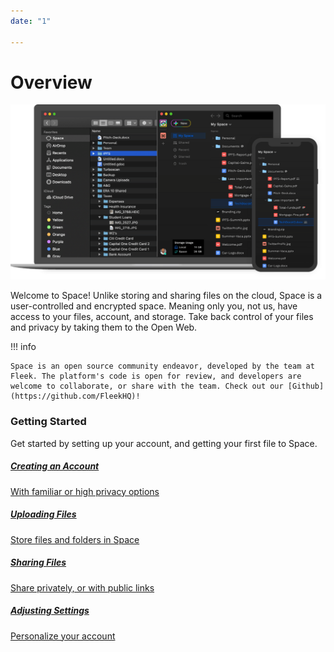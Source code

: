```yaml
---
date: "1"

---
```

# Overview

![](imgs/hero1.png)

Welcome to Space! Unlike storing and sharing files on the cloud, Space is a user-controlled and encrypted space. Meaning only you, not us, have access to your files, account, and storage. Take back control of your files and privacy by taking them to the Open Web.

!!! info

    Space is an open source community endeavor, developed by the team at Fleek. The platform's code is open for review, and developers are welcome to collaborate, or share with the team. Check out our [Github](https://github.com/FleekHQ)!

### Getting Started

Get started by setting up your account, and getting your first file to Space.

<div class="prev-boxes-list">
<a href="https://help.space.storage/getting-started/creating-account/" class="prev-box">
<h5>Creating an Account</h5>
<p>With familiar or high privacy options</p>
</a>
<a href="https://help.space.storage/getting-started/uploading-files/" class="prev-box">
<h5>Uploading Files</h5>
<p>Store files and folders in Space</p>
</a>
<a href="https://help.space.storage/getting-started/sharing-files/" class="prev-box">
<h5>Sharing Files</h5>
<p>Share privately, or with public links</p>
</a>
<a href="https://help.space.storage/getting-started/adjusting-settings/" class="prev-box">
<h5>Adjusting Settings</h5>
<p>Personalize your account</p>
</a>
</div>
